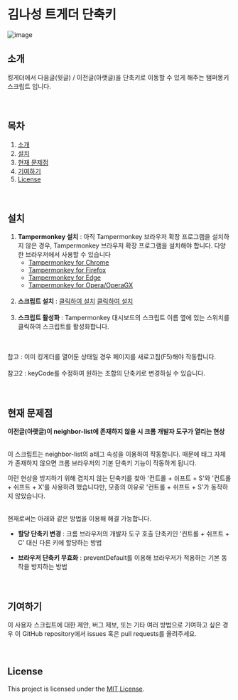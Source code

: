 # 김나성 트게더 단축키

![image](https://github.com/DJ-Danjin/NaseongKimTgdShortcut/assets/85267238/248b156f-c6a7-4f2b-b1f8-0e5dd06a83b0)


## 소개

킹게더에서 다음글(윗글) / 이전글(아랫글)을 단축키로 이동할 수 있게 해주는 탬퍼몽키 스크립트 입니다.
<br/><br/><br/>

## 목차

1. [소개](#소개)
2. [설치](#설치)
3. [현재 문제점](#현재-문제점)
4. [기여하기](#기여하기)
5. [License](#license)
<br/><br/><br/>

## 설치

1. **Tampermonkey 설치** : 
   아직 Tampermonkey 브라우저 확장 프로그램을 설치하지 않은 경우, Tampermonkey 브라우저 확장 프로그램을 설치해야 합니다. 다양한 브라우저에서 사용할 수 있습니다
   - [Tampermonkey for Chrome](https://chrome.google.com/webstore/detail/tampermonkey/dhdgffkkebhmkfjojejmpbldmpobfkfo)
   - [Tampermonkey for Firefox](https://addons.mozilla.org/en-US/firefox/addon/tampermonkey/)
   - [Tampermonkey for Edge](https://microsoftedge.microsoft.com/addons/detail/tampermonkey/iikmkjmpaadaobahmlepeloendndfphd)
   - [Tampermonkey for Opera/OperaGX](https://addons.opera.com/en-gb/extensions/details/tampermonkey-beta/)
<br/><br/>
2. **스크립트 설치** : 
   <a href='NaseongKimTgdShortcut.user.js?raw=True' target='_blank'>클릭하여 설치</a> [클릭하여 설치](NaseongKimTgdShortcut.user.js?raw=True)
<br/><br/>
4. **스크립트 활성화** : 
   Tampermonkey 대시보드의 스크립트 이름 옆에 있는 스위치를 클릭하여 스크립트를 활성화합니다.
<br/><br/><br/>

참고 : 이미 킹게더를 열어둔 상태일 경우 페이지를 새로고침(F5)해야 작동합니다.
<br/><br/>
참고2 : keyCode를 수정하여 원하는 조합의 단축키로 변경하실 수 있습니다.
<br/><br/><br/>

## 현재 문제점

**이전글(아랫글)이 neighbor-list에 존재하지 않을 시 크롬 개발자 도구가 열리는 현상**
<br/><br/>

이 스크립트는 neighbor-list의 a태그 속성을 이용하여 작동합니다. 때문에 태그 자체가 존재하지 않으면 크롬 브라우저의 기본 단축키 기능이 작동하게 됩니다.

이런 현상을 방지하기 위해 겹치지 않는 단축키를 찾아 '컨트롤 + 쉬프트 + S'와 '컨트롤 + 쉬프트 + X'를 사용하려 했습니다만, 모종의 이유로 '컨트롤 + 쉬프트 + S'가 동작하지 않았습니다.
<br/><br/>

현재로써는 아래와 같은 방법을 이용해 해결 가능합니다.

- **할당 단축키 변경** : 크롬 브라우저의 개발자 도구 호출 단축키인 '컨트롤 + 쉬프트 + C' 대신 다른 키에 할당하는 방법

- **브라우저 단축키 무효화** : preventDefault를 이용해 브라우저가 적용하는 기본 동작을 방지하는 방법
<br/><br/><br/>

## 기여하기

이 사용자 스크립트에 대한 제안, 버그 제보, 또는 기타 여러 방법으로 기여하고 싶은 경우 이 GitHub repository에서 issues 혹은 pull requests를 올려주세요.
<br/><br/><br/>

## License

This project is licensed under the [MIT License](LICENSE).
